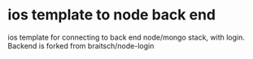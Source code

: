 # ios template to node back end

ios template for connecting to back end node/mongo stack, with login. Backend is forked from braitsch/node-login
